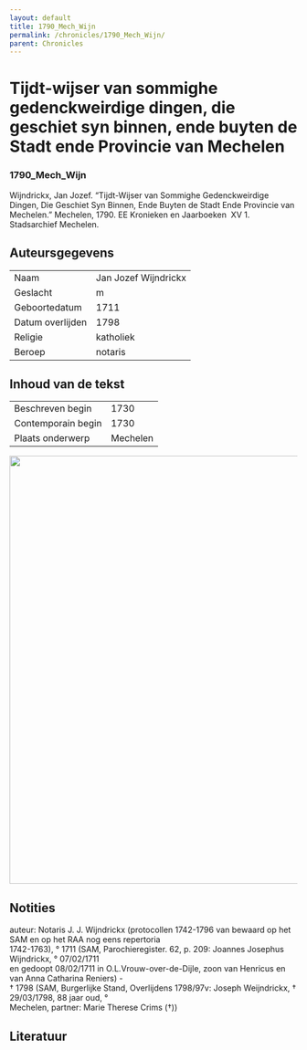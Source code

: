 ```yaml
---
layout: default
title: 1790_Mech_Wijn
permalink: /chronicles/1790_Mech_Wijn/
parent: Chronicles
--- 
```



# Tijdt-wijser van sommighe gedenckweirdige dingen, die geschiet syn binnen, ende buyten de Stadt ende Provincie van Mechelen 

### 1790_Mech_Wijn 

Wijndrickx, Jan Jozef. “Tijdt-Wijser van Sommighe Gedenckweirdige Dingen, Die Geschiet Syn Binnen, Ende Buyten de Stadt Ende Provincie van Mechelen.” Mechelen, 1790. EE Kronieken en Jaarboeken  XV 1. Stadsarchief Mechelen. 

## Auteursgegevens 

| | | 
| --------------- | --------------- | 
| Naam | Jan Jozef Wijndrickx | 
| Geslacht | m | 
| Geboortedatum | 1711 | 
| Datum overlijden | 1798 | 
| Religie | katholiek | 
| Beroep | notaris | 

## Inhoud van de tekst 

| | | 
| --------------- | --------------- | 
| Beschreven begin | 1730 | 
| Contemporain begin | 1730 | 
| Plaats onderwerp | Mechelen | 

[<img src="..\..\barplots_chronicles\1790_Mech_Wijn.jpg" width="750"/>](..\..\barplots_chronicles\1790_Mech_Wijn.jpg) 

## Notities 

auteur: Notaris J. J. Wijndrickx (protocollen 1742-1796 van bewaard op het SAM
en op het RAA nog eens repertoria  
1742-1763), ° 1711 (SAM, Parochieregister. 62, p. 209: Joannes Josephus
Wijndrickx, ° 07/02/1711  
en gedoopt 08/02/1711 in O.L.Vrouw-over-de-Dijle, zoon van Henricus en van
Anna Catharina Reniers) -  
† 1798 (SAM, Burgerlijke Stand, Overlijdens 1798/97v: Joseph Weijndrickx, †
29/03/1798, 88 jaar oud, °  
Mechelen, partner: Marie Therese Crims (†))



## Literatuur 

